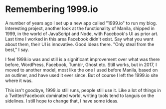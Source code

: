 # Remembering 1999.io
A number of years ago I set up a new app called "1999.io" to run my blog. Interesting project, another look at the functionality of Manila, shipped in 1999, in the world of JavaScript and Node, with Facebook's UI as prior art. Last time I worked in this area Facebook didn't exist. Say what you want about them, their UI is innovative. Good ideas there. "Only steal from the best," I say. 

I feel 1999.io was and still is a significant improvement over what was there before, WordPress, Facebook, Tumblr, Ghost etc. Still works, but in 2017, I moved to another model, most like the one I used before Manila, based on an outliner, and have used it ever since. But of course I left the 1999.io site where it was. 

This isn't goodbye, 1999.io still runs, people still use it. Like a lot of things in a Twitter/Facebook dominated world, writing tools tend to languis on the sidelines. I still hope to change that, I have some ideas. 

